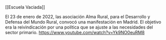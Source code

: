 [[Escuela Vaciada]]

El 23 de enero de 2022, las asociación Alma Rural, para el Desarrollo y Defensa del Mundo Rural, convocó una manifestación en Madrid. El objetivo era la reivindicación por una política que se ajuste a las necesidades del sector primario.
https://www.youtube.com/watch?v=Yk9NO0euRM8